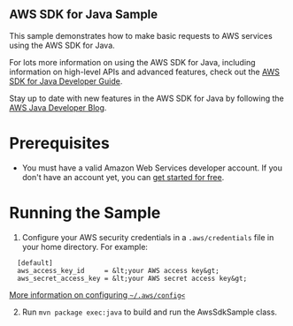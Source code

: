 AWS SDK for Java Sample
-----------------------

This sample demonstrates how to make basic requests to AWS services using the AWS SDK for Java.

For lots more information on using the AWS SDK for Java, including information on high-level APIs
and advanced features, check out the
[AWS SDK for Java Developer Guide](http://docs.aws.amazon.com/AWSSdkDocsJava/latest/DeveloperGuide/welcome.html).

Stay up to date with new features in the AWS SDK for Java by following the
[AWS Java Developer Blog](https://java.awsblog.com).

Prerequisites
=============

* You must have a valid Amazon Web Services developer account.  If you don't have an account yet, you can
      [get started for free](http://aws.amazon.com/free).
      
Running the Sample
==================

1. Configure your AWS security credentials in a `.aws/credentials` file in your home directory. For example:
  ```text
    [default]
    aws_access_key_id     = &lt;your AWS access key&gt;
    aws_secret_access_key = &lt;your AWS secret access key&gt;
  ```
  [More information on configuring `~/.aws/config<`](http://docs.aws.amazon.com/cli/latest/userguide/cli-chap-getting-started.html)

2. Run `mvn package exec:java` to build and run the AwsSdkSample class.
